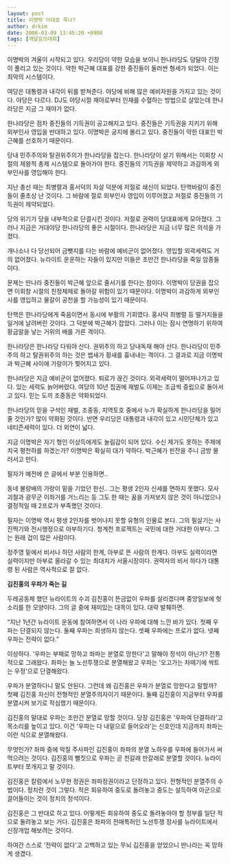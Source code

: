 ```yaml
---
layout: post
title: 이명박 이대로 죽나?
author: drkim
date: 2006-03-09 13:45:20 +0900
tags: [깨달음의대화]
---
```

  
이명박의 겨울이 시작되고 있다. 우리당이 약한 모습을 보이니 한나라당도 덩달아 긴장이 풀리고 있는 것이다. 약한 박근혜 대표를 강한 중진들이 둘러싼 형세가 되었다. 이는 최악의 시스템이다. 

여당은 대통령과 내각이 뒤를 받쳐준다. 야당에 비해 많은 예비자원을 가지고 있는 것이다. 야당은 다르다. DJ도 야당시절 재야로부터 인재를 수혈하는 방법으로 살았는데 한나라당은 지금 그 재야가 없다. 

한나라당은 점차 중진들의 기득권이 공고해지고 있다. 중진들은 기득권을 지키기 위해 외부인사 영입을 반대하고 있다. 이명박은 궁지에 몰리고 있다. 중진들이 약한 대표인 박근혜를 선호하기 때문이다. 

당내 민주주의와 탈권위주의가 한나라당을 잡는다. 한나라당이 살기 위해서는 이회창 시절의 제왕적 총제 시스템으로 돌아가야 한다. 중진들의 기득권을 제약하고 과감하게 외부인사를 영입해야 한다. 

지난 총선 때는 최병렬과 홍서덕의 자살 덕분에 저절로 쇄신이 되었다. 탄핵바람이 중진들이 줄초상 난 것이다. 그 바람에 절로 외부인사 영입이 이루어졌고 저절로 중진들의 기득권이 제약되었다. 

당의 위기가 당을 내부적으로 단결시킨 것이다. 저절로 권력이 당대표에게 모아졌다. 그러나 지금은 거대야당 한나라당의 좋은 시절이다. 한나라당은 지금 너무 많은 의석을 가졌다. 

개나소나 다 당선되어 금뺏지를 다는 바람에 예비군이 없어졌다. 영입할 외곽세력도 거의 없어졌다. 뉴라이트 운운하는 자들이 있지만 이들은 조만간 한나라당을 죽일 암종들이다. 

문제는 딴나라 중진들이 박근혜 앞으로 줄서기를 한다는 점이다. 이명박이 당권을 잡으면 이회창 시절의 친정체제로 돌아갈 위험이 있기 때문이다. 이명박이 과감하게 외부인사를 영입하고 물갈이 공천을 할 가능성이 있기 때문이다. 

탄핵은 한나라당에게 죽음이면서 동시에 부활의 기회였다. 홍사덕 최병렬 등 떨거지들을 일거에 날려버린 것이다. 그 덕분에 박근혜가 잡았다. 그러나 이는 잠시 연명하기 위하여 황금알을 낳는 거위의 배를 가른 격이다. 

한나라당은 한나라당 다워야 산다. 권위주의 하고 당내독재 해야 산다. 한나라당이 민주주의 하고 탈권위주의 하는 것은 뱁새가 황새를 흉내내는 격이다. 그 결과로 지금 이명박과 박근혜 사이에 가랑이가 찢어지고 있다. 

한나라당은 지금 예비군이 없어졌다. 퇴로가 끊긴 것이다. 외곽세력이 떨어져나가고 있다. 있는 세력도 늙어버렸다. 여당의 10년 집권에 재벌도 이제는 조금씩 중립으로 돌아서고 있다. 믿는 도끼 조중동은 약화되었다. 

한나라당의 믿을 구석인 재벌, 조중동, 지역토호 중에서 누가 확실하게 한나라당을 밀어줄 것인가? 많이 약화된 것이다. 반면 우리당은 대통령과 내각이 있고 시민단체가 있고 네티즌세력이 있다. 더 외연이 넓다. 

지금 이명박은 자기 형인 이상득에게도 놀림감이 되어 있다. 수신 제가도 못하는 주제에 치국 평천하를 하겠는가? 이명박은 확실히 대가 약하다. 박근혜가 핀잔을 주니 금방 물러서고 만다. 

필자가 예전에 쓴 글에서 부분 인용하면.. 

동네 불량배의 가랑이 밑을 기었던 한신.. 그는 평생 2인자 신세를 면하지 못했다. 모사 괴철과 광무군 이좌거를 거느리는 등 그도 한 때는 꿈을 가져보지 않은 것이 아니었으나 결정적일 때 2프로가 부족했던 것이다.

필자는 이명박 역시 평생 2인자를 벗어나지 못할 유형의 인물로 본다. 그의 필살기는 사진찍기와 전시행정으로 아부하기다. 청계천 프로젝트는 국민에 대한 거대한 아부다. 그는 원래 겁이 많은 사람이다. 

정주영 밑에서 비서나 하던 사람의 한계, 아부로 뜬 사람의 한계다. 아부도 실력이라면 실력이지만 아부로 올라갈 수 있는 최대치가 서울시장이다. 권력자의 비서 하다가 대통령 된 사람은 역사적으로 잘 없다. 



**김진홍의 우파가 죽는 길**

두레공동체 했던 뉴라이트의 수괴 김진홍이 뜬금없이 우파를 살리겠다며 중앙일보에 헛소리를 한 모양이다. 그의 글 중에 재미있는 대목이 있다. 대략 발췌하면.

“지난 1년간 뉴라이트 운동에 참여하면서 이 나라 우파에 대해 느낀 바가 있다. 첫째 우파는 단결되지 않는다. 둘째 우파는 희생하지 않는다. 셋째 우파에는 프로가 없다. 넷째 우파는 전략이 없다.”

이상하다. '우파는 부패로 망하고 좌파는 분열로 망한다'고 말해야 정석이 아닌가? 전통적으로 그래왔다. 좌파는 늘 노선투쟁으로 분열해왔고 우파는 '오고가는 차떼기에 싹트는 우정'으로 단결해왔다. 

우파가 분열하다니 말도 안된다. 그런데 왜 김진홍은 우파가 분열로 망한다고 말할까? 첫째 김진홍 자신이 전형적인 분열주의자이기 때문이다. 둘째 김진홍이 지금부터 우파를 분열시켜 보기로 작심했기 때문이다. 

김진홍의 말대로 우파는 조만간 분열로 망할 것이다. 당장 김진홍은 '우파여 단결하라'고 목소리를 높이고 있다. 이건 '우파는 다 내밑으로 들어오라'는 신호인데 지금까지 좌파는 이런 식으로 분열해왔다. 

무엇인가? 좌파 중에 악질 주사파인 김진홍이 좌파의 분열 노하우를 우파에 들어가서 써먹으려는 것이다. 김진홍의 뻘짓으로 우파는 곧 천갈래 만갈래로 분열할 것이다. 뉴라이트부터 쪼개지고 말 것이다. 

김진홍은 칼럼에서 노무현 정권은 좌파정권이라고 단정하고 있다. 전형적인 분열주의 수법이다. 정치란 것이 그렇다. 적은 회유하여 중도로 돌려놓고 중도는 설득하여 아군으로 끌어들이는 것이 정치의 정석이다. 

김진홍은 그 반대로 하고 있다. 어떻게든 회유하여 중도로 돌려놓아야 할 정부를 일단 적으로 돌려놓고 보는 거다. 김진홍은 좌파의 전매특허인 노선투쟁 장사를 뉴라이트에서 신장개업 해보려는 것이다. 

하여간 스스로 '전략이 없다'고 고백하고 있는 무뇌 김진홍을 얻었으니 딴나라는 꼭 망하게 생겼다.